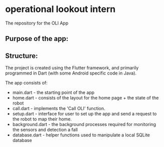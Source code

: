 # operational lookout intern

The repository for the OLI App

## Purpose of the app: 


## Structure:

The project is created using the Flutter framework, and primarily programmed in Dart (with some Android specific code in Java).

The app consists of:
- main.dart - the starting point of the app 
- home.dart - consists of the layout for the home page + the state of the robot 
- call.dart - implements the 'Call OLI' function. 
- setup.dart - interface for user to set up the app and send a request to the robot to map their home. 
- background.dart - the background processes required for monitoring the sensors and detection a fall
- database.dart - helper functions used to manipulate a local SQLite database

